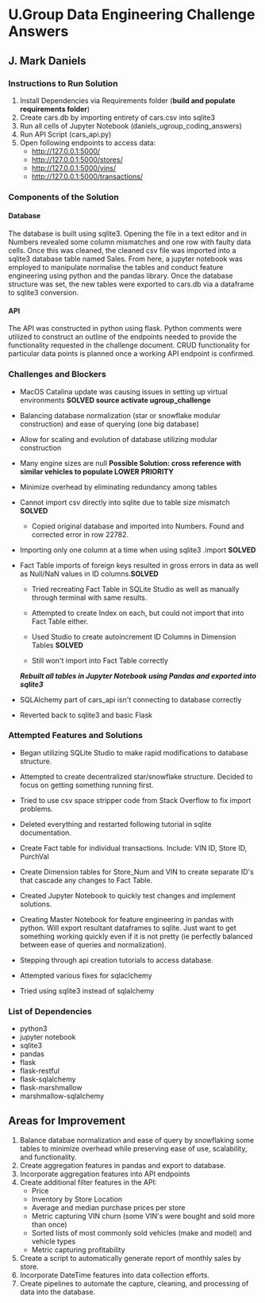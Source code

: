 # U.Group Data Engineering Challenge Answers
## J. Mark Daniels

### Instructions to Run Solution

1. Install Dependencies via Requirements folder (**build and populate requirements folder**)
2. Create cars.db by importing entirety of cars.csv into sqlite3
4. Run all cells of Jupyter Notebook (daniels_ugroup_coding_answers)
5. Run API Script (cars_api.py)
6. Open following endpoints to access data:
    - http://127.0.0.1:5000/
    - http://127.0.0.1:5000/stores/
    - http://127.0.0.1:5000/vins/
    - http://127.0.0.1:5000/transactions/

### Components of the Solution

#### Database
The database is built using sqlite3. Opening the file in a text editor and in Numbers revealed some column mismatches and one row with faulty data cells. Once this was cleaned, the cleaned csv file was imported into a sqlite3 database table named Sales. From here, a jupyter notebook was employed to manipulate normalise the tables and conduct feature engineering using python and the pandas library. Once the database structure was set, the new tables were exported to cars.db via a dataframe to sqlite3 conversion.

#### API
The API was constructed in python using flask. Python comments were utilized to construct an outline of the endpoints needed to provide the functionality requested in the challenge document. CRUD functionality for particular data points is planned once a working API endpoint is confirmed.

### Challenges and Blockers
- MacOS Catalina update was causing issues in setting up virtual environments **SOLVED source activate ugroup_challenge**

- Balancing database normalization (star or snowflake modular construction) and ease of querying (one big database)

- Allow for scaling and evolution of database utilizing modular construction

- Many engine sizes are null **Possible Solution: cross reference with similar vehicles to populate LOWER PRIORITY**

- Minimize overhead by eliminating redundancy among tables

- Cannot import csv directly into sqlite due to table size mismatch **SOLVED**
    
    - Copied original database and imported into Numbers. Found and corrected error in row 22782. 

- Importing only one column at a time when using sqlite3 .import **SOLVED**

- Fact Table imports of foreign keys resulted in gross errors in data as well as Null/NaN values in ID columns.**SOLVED**
    
    - Tried recreating Fact Table in SQLite Studio as well as manually through terminal with same results.
    
    - Attempted to create Index on each, but could not import that into Fact Table either.
    
    - Used Studio to create autoincrement ID Columns in Dimension Tables **SOLVED**
    
    - Still won't import into Fact Table correctly
    
    ***Rebuilt all tables in Jupyter Notebook using Pandas and exported into sqlite3***

- SQLAlchemy part of cars_api isn't connecting to database correctly

- Reverted back to sqlite3 and basic Flask

### Attempted Features and Solutions
- Began utilizing SQLite Studio to make rapid modifications to database structure.

- Attempted to create decentralized star/snowflake structure. Decided to focus on getting something running first.

- Tried to use csv space stripper code from Stack Overflow to fix import problems.

- Deleted everything and restarted following tutorial in sqlite documentation.

- Create Fact table for individual transactions. Include: VIN ID, Store ID, PurchVal

- Create Dimension tables for Store_Num and VIN to create separate ID's that cascade any changes to Fact Table.

- Created Jupyter Notebook to quickly test changes and implement solutions.

- Creating Master Notebook for feature engineering in pandas with python. Will export resultant dataframes to sqlite. Just want to get something working quickly even if it is not pretty (ie perfectly balanced between ease of queries and normalization).

- Stepping through api creation tutorials to access database.

- Attempted various fixes for sqlaclchemy

- Tried using sqlite3 instead of sqlalchemy

### List of Dependencies
- python3
- jupyter notebook
- sqlite3
- pandas
- flask
- flask-restful
- flask-sqlalchemy
- flask-marshmallow
- marshmallow-sqlalchemy

## Areas for Improvement

1. Balance databae normalization and ease of query by snowflaking some tables to minimize overhead while preserving ease of use, scalability, and functionality.
2. Create aggregation features in pandas and export to database.
3. Incorporate aggregation features into API endpoints
4. Create additional filter features in the API:
    - Price
    - Inventory by Store Location
    - Average and median purchase prices per store
    - Metric capturing VIN churn (some VIN's were bought and sold more than once)
    - Sorted lists of most commonly sold vehicles (make and model) and vehicle types
    - Metric capturing profitability 
5. Create a script to automatically generate report of monthly sales by store.
6. Incorporate DateTime features into data collection efforts.
7. Create pipelines to automate the capture, cleaning, and processing of data into the database.
